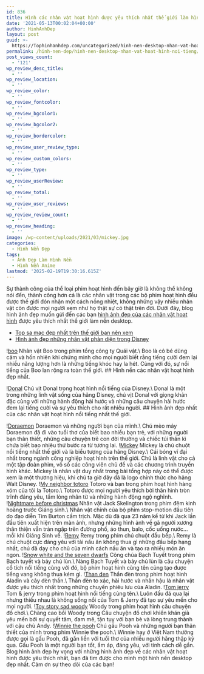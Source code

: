 ```yaml
---
id: 836
title: Hình các nhân vật hoạt hình được yêu thích nhất thế giới làm hình nền desktop.
date: '2021-05-13T00:02:04+00:00'
author: HinhAnhDep
layout: post
guid: >-
  https://Tophinhanhdep.com/uncategorized/hinh-nen-desktop-nhan-vat-hoat-hinh-noi-tieng/
permalink: /hinh-nen-dep/hinh-nen-desktop-nhan-vat-hoat-hinh-noi-tieng/
post_views_count:
  - '121'
wp_review_desc_title:
  - ''
wp_review_location:
  - ''
wp_review_color:
  - ''
wp_review_fontcolor:
  - ''
wp_review_bgcolor1:
  - ''
wp_review_bgcolor2:
  - ''
wp_review_bordercolor:
  - ''
wp_review_user_review_type:
  - ''
wp_review_custom_colors:
  - ''
wp_review_type:
  - ''
wp_review_userReview:
  - ''
wp_review_total:
  - ''
wp_review_user_reviews:
  - ''
wp_review_review_count:
  - ''
wp_review_heading:
  - ''
image: /wp-content/uploads/2021/03/mickey.jpg
categories:
  - Hình Nền Đẹp
tags:
  - Ảnh Đẹp Làm Hình Nền
  - Hình Nền Anime
lastmod: '2025-02-19T19:30:16.615Z'
---
```

Sự thành công của thể loại phim hoạt hình đến bây giờ là không thể không nói đến, thành công hơn cả là các nhân vật trong các bộ phim hoạt hình đều được thế giới đón nhận một cách nồng nhiệt, không những vậy nhiều nhân vật còn được mọi người xem như họ thật sự có thật trên đời. Dưới đây, blog hình ảnh đẹp muốn gửi đến các bạn [hình ảnh đẹp của các nhân vật hoạt hình](https://tophinhanhdep.com/hinh-nen-dep/hinh-nen-desktop-nhan-vat-hoat-hinh-noi-tieng/) được yêu thích nhất thế giới làm nền desktop.

- [Top sa mạc đẹp nhất trên thế giới bạn nên xem](https://tophinhanhdep.com/hinh-nen-dep/hinh-nen-sa-mac-dep/)
- [Hình ảnh đẹp những nhân vật phản diện trong Disney](https://tophinhanhdep.com/anh-dep/nhan-vat-phan-dien-trong-hoat-hinh-disney/)

\![boo](https://tophinhanhdep.com/wp-content/uploads/2021/03/boo.jpg) Nhân vật Boo trong phim tổng công ty Quái vật.\ Boo là cô bé dũng cảm và hồn nhiên khi chứng minh cho mọi người biết rằng tiếng cười đem lại nhiều năng lượng hơn là những tiếng khóc hay la hét. Cùng với đó, sự nổi tiếng của Boo lan rộng ra toàn thế giới. ## Hình nền các nhân vật hoạt hình đẹp nhất.

\![Donal](https://tophinhanhdep.com/wp-content/uploads/2021/03/donal.jpg) Chú vịt Donal trong hoạt hình nổi tiếng của Disney.\ Donal là một trong những linh vật sống của hãng Disney, chú vịt Donal với giọng khản đặc cùng với những hành động hài hước và những câu chuyện hài hước đem lại tiếng cười và sự yêu thích cho rất nhiều người. ## Hình ảnh đẹp nhất của các nhân vật hoạt hình nổi tiếng nhất thế giới.

\![Doraemon](https://tophinhanhdep.com/wp-content/uploads/2021/03/doraemon.jpg) Doraemon và những người bạn của mình.\ Chú mèo máy Doraemon đã đi vào tuổi thơ của biết bao nhiều bạn trẻ, với những người bạn thân thiết, những câu chuyện trẻ con đời thường và chiếc túi thần kì chứa biết bao nhiêu thứ bước ra từ tương lai. \![Mickey](https://tophinhanhdep.com/wp-content/uploads/2021/03/mickey.jpg) Mickey là chú chuột nổi tiếng nhất thế giới và là biểu tượng của hãng Disney.\ Cái bóng vĩ đại nhất trong ngành công nghiệp hoạt hình trên thế giới. Chú là linh vật cho cả một tập đoàn phim, vô số các công viên chủ đề và các chương trình truyền hình khác. Mickey là nhân vật duy nhất trong bài tổng hợp này có thể được xem là một thương hiệu, khi chú ta giờ đây đã là logo chính thức cho hãng Walt Disney. \![My neighbor totoro](https://tophinhanhdep.com/wp-content/uploads/2021/03/my-neighbor-totoro.jpg) Totoro và bạn trong phim hoạt hình hàng xóm của tôi la Totoro.\ Totoro được mọi người yêu thích bởi thân hình tròn trĩnh đáng yêu, tấm lòng nhân từ và những hành động ngộ nghĩnh. \![Nightmare before christmas](https://tophinhanhdep.com/wp-content/uploads/2021/03/nightmare-before-christmas.jpg) Nhân vật Jack Skelington trong phim đêm kinh hoàng trước Giáng sinh.\ Nhân vật chính của bộ phim stop-motion đầu tiên do đạo diễn Tim Burton cầm trịch. Mặc dù đã qua 23 năm kể từ khi Jack lần đầu tiên xuất hiện trên màn ảnh, nhưng những hình ảnh về gã người xương thân thiện vẫn tràn ngập trên đường phố, áo thun, balo, cốc uống nước… mỗi khi Giáng Sinh về. \![Remy](https://tophinhanhdep.com/wp-content/uploads/2021/03/remy.jpg) Remy trong phim chú chuột đầu bếp.\ Remy là chú chuột cực đáng yêu với tài nấu ăn không thua gì những đầu bếp hạng nhất, chú đã dạy cho chủ của mình cách nấu ăn và tạo ra nhiều món ăn ngon. \![Snow white and the seven dwarfs](https://tophinhanhdep.com/wp-content/uploads/2021/03/snow-white-and-the-seven-dwarfs.jpg) Công chúa Bạch Tuyết trong phim Bạch tuyết và bảy chú lùn.\ Nàng Bạch Tuyết và bảy chú lùn là câu chuyện cổ tích nổi tiếng cùng với đó, bộ phim hoạt hình cùng tên củng tạo được tiếng vang không thua kém gì. \![Than den](https://tophinhanhdep.com/wp-content/uploads/2021/03/than-den.jpg) Thần đèn trong phim hoạt hình Aladin và cây đèn thần.\ Thần đèn to xác, hài hước và nhân hậu là nhân vật được yêu thích nhất trong những chuyến phiêu lưu của Aladin. \![Tom jerry](https://tophinhanhdep.com/wp-content/uploads/2021/03/tom-jerry.jpg) Tom &amp; jerry trong phim hoạt hình nổi tiếng cùng tên.\ Luôn đấu đá qua lại nhưng thiếu nhau là không sống nổi của Tom &amp; Jerry đã tạo sự yêu mến cho mọi người. \![Toy story sad woody](https://tophinhanhdep.com/wp-content/uploads/2021/03/toy-story-sad-woody.jpg) Woody trong phim hoạt hình câu chuyện đồ chơi.\ Chàng cao bồi Woody trong Câu chuyện đồ chơi khiến khán giả yêu mến bởi sự quyết tâm, đam mê, tận tụy với bạn bè và lòng trung thành với cậu chủ Andy. \![Winnie the pooh](https://tophinhanhdep.com/wp-content/uploads/2021/03/winnie-the-pooh.jpg) Chú gấu Pooh và những người bạn thân thiết của mình trong phim Winnie the pooh.\ Winnie hay ở Việt Nam thường được gọi là gấu Pooh, đã gắn liền với tuổi thơ của nhiều người hằng thập kỷ qua. Gấu Pooh là một người bạn tốt, ấm áp, đáng yêu, với tính cách dễ gần. Blog hình ảnh đẹp hy vọng với những hình ảnh đẹp về các nhân vật hoạt hình được yêu thích nhất, bạn đã tìm được cho mình một hình nền desktop đẹp nhất. Cảm ơn sự theo dõi của các bạn!
